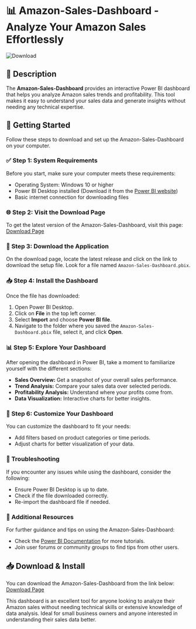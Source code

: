 # 📊 Amazon-Sales-Dashboard - Analyze Your Amazon Sales Effortlessly

![Download](https://img.shields.io/badge/Download%20Now-%20-blue.svg)  

## 📖 Description  
The **Amazon-Sales-Dashboard** provides an interactive Power BI dashboard that helps you analyze Amazon sales trends and profitability. This tool makes it easy to understand your sales data and generate insights without needing any technical expertise.  

## 🚀 Getting Started  
Follow these steps to download and set up the Amazon-Sales-Dashboard on your computer.  

### ✅ Step 1: System Requirements  
Before you start, make sure your computer meets these requirements:  
- Operating System: Windows 10 or higher  
- Power BI Desktop installed (Download it from the [Power BI website](https://powerbi.microsoft.com/desktop/))  
- Basic internet connection for downloading files  

### 🌐 Step 2: Visit the Download Page  
To get the latest version of the Amazon-Sales-Dashboard, visit this page:  
[Download Page](https://github.com/meesguerra/Amazon-Sales-Dashboard/releases)  

### 💾 Step 3: Download the Application  
On the download page, locate the latest release and click on the link to download the setup file. Look for a file named `Amazon-Sales-Dashboard.pbix`.  

### 📥 Step 4: Install the Dashboard  
Once the file has downloaded:  
1. Open Power BI Desktop.  
2. Click on **File** in the top left corner.  
3. Select **Import** and choose **Power BI file**.  
4. Navigate to the folder where you saved the `Amazon-Sales-Dashboard.pbix` file, select it, and click **Open**.  

### 📊 Step 5: Explore Your Dashboard  
After opening the dashboard in Power BI, take a moment to familiarize yourself with the different sections:
- **Sales Overview:** Get a snapshot of your overall sales performance.
- **Trend Analysis:** Compare your sales data over selected periods.
- **Profitability Analysis:** Understand where your profits come from.
- **Data Visualization:** Interactive charts for better insights.

### 📑 Step 6: Customize Your Dashboard  
You can customize the dashboard to fit your needs:  
- Add filters based on product categories or time periods.  
- Adjust charts for better visualization of your data.

### 🔧 Troubleshooting  
If you encounter any issues while using the dashboard, consider the following:  
- Ensure Power BI Desktop is up to date.  
- Check if the file downloaded correctly.  
- Re-import the dashboard file if needed.  

### 📣 Additional Resources  
For further guidance and tips on using the Amazon-Sales-Dashboard:  
- Check the [Power BI Documentation](https://docs.microsoft.com/en-us/power-bi/) for more tutorials.  
- Join user forums or community groups to find tips from other users.

## 📥 Download & Install  
You can download the Amazon-Sales-Dashboard from the link below:  
[Download Page](https://github.com/meesguerra/Amazon-Sales-Dashboard/releases)  

This dashboard is an excellent tool for anyone looking to analyze their Amazon sales without needing technical skills or extensive knowledge of data analysis. Ideal for small business owners and anyone interested in understanding their sales data better.